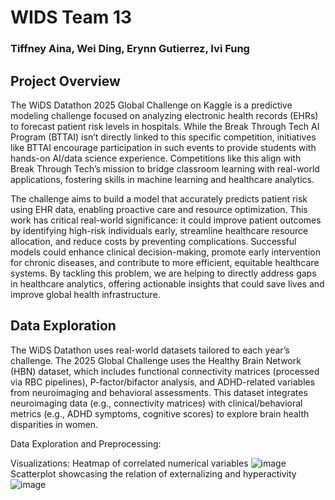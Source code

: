 # WIDS Team 13
### Tiffney Aina, Wei Ding, Erynn Gutierrez, Ivi Fung

## Project Overview
The WiDS Datathon 2025 Global Challenge on Kaggle is a predictive modeling challenge focused on analyzing electronic health records (EHRs) to forecast patient risk levels in hospitals. While the Break Through Tech AI Program (BTTAI) isn’t directly linked to this specific competition, initiatives like BTTAI  encourage participation in such events to provide students with hands-on AI/data science experience. Competitions like this align with Break Through Tech’s mission to bridge classroom learning with real-world applications, fostering skills in machine learning and healthcare analytics.

The challenge aims to build a model that accurately predicts patient risk using EHR data, enabling proactive care and resource optimization. This work has critical real-world significance: it could improve patient outcomes by identifying high-risk individuals early, streamline healthcare resource allocation, and reduce costs by preventing complications. Successful models could enhance clinical decision-making, promote early intervention for chronic diseases, and contribute to more efficient, equitable healthcare systems. By tackling this problem, we are helping to directly address gaps in healthcare analytics, offering actionable insights that could save lives and improve global health infrastructure.

## Data Exploration

The WiDS Datathon uses real-world datasets tailored to each year’s challenge. The 2025 Global Challenge uses the Healthy Brain Network (HBN) dataset, which includes functional connectivity matrices (processed via RBC pipelines), P-factor/bifactor analysis, and ADHD-related variables from neuroimaging and behavioral assessments. This dataset integrates neuroimaging data (e.g., connectivity matrices) with clinical/behavioral metrics (e.g., ADHD symptoms, cognitive scores) to explore brain health disparities in women.

Data Exploration and Preprocessing:

Visualizations:
Heatmap of correlated numerical variables
![image](https://github.com/user-attachments/assets/4fc6a9dd-e43c-41b7-8da3-1cf248686045)
Scatterplot showcasing the relation of externalizing and hyperactivity
![image](https://github.com/user-attachments/assets/5e9bfdd3-0b18-449a-99a0-f27114916c82)

